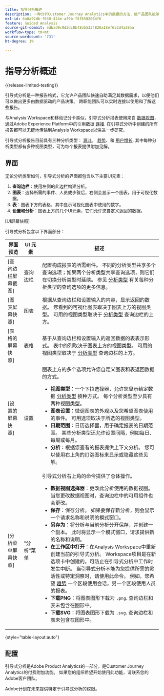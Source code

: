 ```yaml
---
title: 指导分析概述
description: 一种分析Customer Journey Analytics中的数据的方法，使产品团队能够轻松生成报告和见解。
exl-id: 6a8a92db-f030-424e-af9b-f8f6502084f6
feature: Guided Analysis
source-git-commit: edbad9c9d3dc0b48db5334828a18ef652d4a38aa
workflow-type: tm+mt
source-wordcount: '731'
ht-degree: 1%

---
```


# 指导分析概述

{{release-limited-testing}}

引导式分析是一种报告格式，它允许产品团队快速自助满足其数据需求，以便他们可以做出更多由数据驱动的产品决策。 跨职能团队可以实时连接以使用和了解这些报告。

与Analysis Workspace和移动记分卡类似，引导式分析报表使用来自 [数据视图](../data-views/data-views.md)，通过Adobe Experience Platform中的引用数据 [连接](../connections/overview.md). 在引导式分析中创建的所有报告都可以无缝地传输到Analysis Workspace以供进一步研究。

引导式分析报告目前具有三种分析类型： [漏斗](analysis-types/funnel.md)， [趋势](analysis-types/trends.md)、和 [用户增长](analysis-types/user-growth.md). 其中每种分析类型都有多种视图类型，可为每个报表提供附加见解。

## 界面

无论分析类型如何，引导式分析的界面都包含以下主要UI元素：

1. **查询边栏**：使用左侧的此边栏构建分析。
1. **图表**：选择所需的事件、人员或步骤后，右侧会显示一个图表，用于可视化数据。
1. **表**：图表下方的表格，其中显示可视化图表中使用的数字。
1. **设置和分析**：图表上方的几个UI元素，它们允许您自定义返回的数据。

[UI屏幕快照]

引导式分析包含以下界面部分：

| 界面预览 | UI 元素 | 描述 |
| --- | --- | --- |
| [查询边栏屏幕截图] | 查询边栏 | 配置构成报表的所需组件。 不同的分析类型共享多个查询选项；如果两个分析类型共享查询选项，则它们在切换分析类型时延续。 参见 [分析类型](analysis-types/overview.md) 有关每种分析类型的查询选项的更多信息。 |
| [图表屏幕快照] | 图表 | 根据从查询边栏和设置输入的内容，显示返回的数据。 您看到的可视化图表取决于图表上方的视图类型。 可用的视图类型取决于 [分析类型](analysis-types/overview.md) 查询边栏的上方。 |
| [表格的屏幕快照] | 表格 | 基于从查询边栏和设置输入的返回数据的表表示形式。 表中的列取决于图表上方的视图类型。 可用的视图类型取决于 [分析类型](analysis-types/overview.md) 查询边栏的上方。 |
| [设置的屏幕快照] | 设置 | 图表上方的多个选项允许您自定义图表和表返回数据的方式。<ul><li>**视图类型**：一个下拉选择器，允许您显示给定数据 [分析类型](analysis-types/overview.md) 换种方式。 每个分析类型至少具有两种视图类型。</li><li>**图表设置**：微调图表的外观以及您希望图表使用的事件。 可用选项取决于所选的视图类型。</li><li>**日期范围**：日历选择器，用于确定报表的日期范围。 某些分析类型还允许设置间隔，例如每日、每周或每月。</li><li>**分析**：根据您查看的报表提供上下文分析。 您可以使用右上角的灯泡图标来显示或隐藏这些见解。</li></ul> |
| [分析菜单屏幕快照] | “分析”菜单 | 引导式分析右上角的命令提供了总体操作。<ul><li>**数据视图选择器**：更改此分析使用的数据视图。 当您更改数据视图时，查询边栏中的可用组件也会更改。</li><li>**保存**：保存分析。 如果要保存新分析，则会显示一个请求名称和说明的模式窗口。</li><li>**另存为**：将分析与当前分析分开保存，并创建一个副本。 此时将显示一个模式窗口，请求提供新的名称和说明。</li><li>**在工作区中打开**：在Analysis Workspace中重新创建当前的引导式分析。 Workspace项目是在新选项卡中创建的，可防止在引导式分析中工作时发生中断。 当引导式分析不能为您提供所需的灵活性或特定洞察时，请使用此命令。 例如，您希望 [趋势](analysis-types/trends.md) 一个区段使用会话，另一个区段使用人员的报表。</li><li>**下载PNG**：将图表图形下载为 `.png`. 查询边栏和表未包含在图形中。</li><li>**下载SVG**：将图表图形下载为 `.svg`. 查询边栏和表未包含在图形中。</li></ul> |

{style="table-layout:auto"}

## 配置

引导式分析是Adobe Product Analytics的一部分，是Customer Journey Analytics的付费附加功能。 如果您的组织希望开始使用此功能，请联系您的Adobe客户团队。

Adobe计划在未来提供特定于引导式分析的权限。

<!-- Once your organization is provisioned to use Guided analysis, product profile administrators can grant access to it in the Adobe Admin Console.

1. Log in to the [Adobe admin console](https://adminconsole.adobe.com).
1. Select **[!UICONTROL Customer Journey Analytics]** in the list of products.
1. Select the desired product profile to edit permissions.
1. Click the **[!UICONTROL Permissions]** tab, then click **[!UICONTROL Edit]** under [!UICONTROL Reporting Tools].
1. Drag **[!UICONTROL Guided analysis]** from the list of [!UICONTROL Available Permission Items] to the list of [!UICONTROL Included Permission Items].
1. Click **[!UICONTROL Save]**. -->
